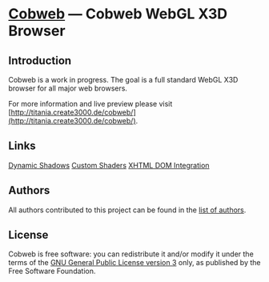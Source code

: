 [Cobweb](http://titania.create3000.de/cobweb/) — Cobweb WebGL X3D Browser
==================================================


Introduction
--------------------------------------

Cobweb is a work in progress. The goal is a full standard WebGL X3D browser for all major web browsers.

For more information and live preview please visit [http://titania.create3000.de/cobweb/](http://titania.create3000.de/cobweb/).


Links
--------------------------------------
[Dynamic Shadows](http://titania.create3000.de/cobweb/dynamic-shadows/)
[Custom Shaders](http://titania.create3000.de/cobweb/custom-shaders/)
[XHTML DOM Integration](http://titania.create3000.de/index.php?id=120)


Authors
--------------------------------------
All authors contributed to this project can be found in the [list of authors](AUTHORS.md).


License
--------------------------------------
Cobweb is free software: you can redistribute it and/or modify it under the terms of 
the [GNU General Public License version 3](LICENSE.md) only, as published by the Free Software Foundation.
